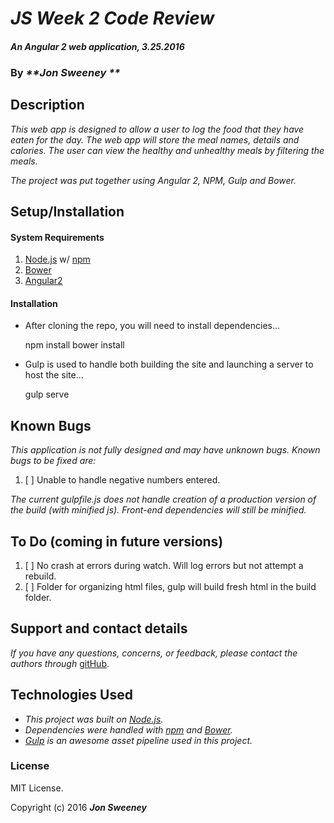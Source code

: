 # _JS Week 2 Code Review_

#### _An Angular 2 web application, 3.25.2016_

### By _**Jon Sweeney **_

## Description

_This web app is designed to allow a user to log the food that they have eaten for the day.  The web app will store the meal names, details and calories.  The user can view the healthy and unhealthy meals by filtering the meals._

_The project was put together using Angular 2, NPM, Gulp and Bower._


## Setup/Installation

#### System Requirements

1. [Node.js](https://nodejs.org/en/) w/ [npm](https://www.npmjs.com/)
2. [Bower](http://bower.io/)
3. [Angular2](https://www.npmjs.com/package/angular2)

#### Installation

* After cloning the repo, you will need to install dependencies...


    npm install
    bower install

* Gulp is used to handle both building the site and launching a server to host the site...


    gulp serve

## Known Bugs

_This application is not fully designed and may have unknown bugs. Known bugs to be fixed are:_

1. [ ] Unable to handle negative numbers entered.

_The current gulpfile.js does not handle creation of a production version of the build (with minified js). Front-end dependencies will still be minified._

## To Do (coming in future versions)

1. [ ] No crash at errors during watch. Will log errors but not attempt a rebuild.
2. [ ] Folder for organizing html files, gulp will build fresh html in the build folder.

## Support and contact details

_If you have any questions, concerns, or feedback, please contact the authors through_ [gitHub](https://github.com/jsween/).

## Technologies Used

* _This project was built on [Node.js](https://nodejs.org/en/)._
* _Dependencies were handled with [npm](https://www.npmjs.com/) and [Bower](http://bower.io/)._
* _[Gulp](http://gulpjs.com/) is an awesome asset pipeline used in this project._

### License

MIT License.

Copyright (c) 2016 **_Jon Sweeney_**
